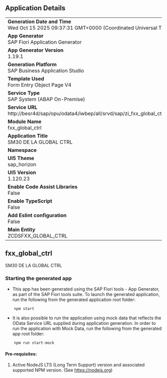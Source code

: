 ## Application Details
|               |
| ------------- |
|**Generation Date and Time**<br>Wed Oct 15 2025 09:37:31 GMT+0000 (Coordinated Universal Time)|
|**App Generator**<br>SAP Fiori Application Generator|
|**App Generator Version**<br>1.19.1|
|**Generation Platform**<br>SAP Business Application Studio|
|**Template Used**<br>Form Entry Object Page V4|
|**Service Type**<br>SAP System (ABAP On-Premise)|
|**Service URL**<br>http://besr4d/sap/opu/odata4/iwbep/all/srvd/sap/zi_fxx_global_ctrl_srv/0001/|
|**Module Name**<br>fxx_global_ctrl|
|**Application Title**<br>SM30 DE LA GLOBAL CTRL|
|**Namespace**<br>|
|**UI5 Theme**<br>sap_horizon|
|**UI5 Version**<br>1.120.23|
|**Enable Code Assist Libraries**<br>False|
|**Enable TypeScript**<br>False|
|**Add Eslint configuration**<br>False|
|**Main Entity**<br>ZCDSFXX_GLOBAL_CTRL|

## fxx_global_ctrl

SM30 DE LA GLOBAL CTRL

### Starting the generated app

-   This app has been generated using the SAP Fiori tools - App Generator, as part of the SAP Fiori tools suite.  To launch the generated application, run the following from the generated application root folder:

```
    npm start
```

- It is also possible to run the application using mock data that reflects the OData Service URL supplied during application generation.  In order to run the application with Mock Data, run the following from the generated app root folder:

```
    npm run start-mock
```

#### Pre-requisites:

1. Active NodeJS LTS (Long Term Support) version and associated supported NPM version.  (See https://nodejs.org)


